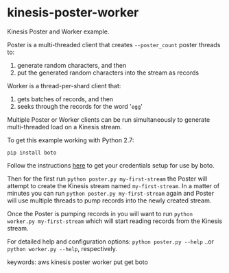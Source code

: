 kinesis-poster-worker
=====================

Kinesis Poster and Worker example.  

Poster is a multi-threaded client that creates ```--poster_count``` poster 
threads to: 
 1. generate random characters, and then
 2. put the generated random characters into the stream as records

Worker is a thread-per-shard client that:  
 1. gets batches of records, and then
 2. seeks through the records for the word '```egg```'

Multiple Poster or Worker clients can be run simultaneously to generate 
multi-threaded load on a Kinesis stream. 

To get this example working with Python 2.7:
````
pip install boto
````
Follow the instructions [here](http://http://docs.pythonboto.org/en/latest/getting_started.html#configuring-boto-credentials) to get your credentials setup for use by boto.

Then for the first run ```python poster.py my-first-stream``` the Poster will 
attempt to create the Kinesis stream named ```my-first-stream```. In a matter 
of minutes you can run ```python poster.py my-first-stream``` again and Poster
will use multiple threads to pump records into the newly created stream.

Once the Poster is pumping records in you will want to run 
```python worker.py my-first-stream``` which will start reading records from 
the Kinesis stream.

For detailed help and configuration options:
```python poster.py --help``` ..or  ```python worker.py --help```, respectively.  

keywords: aws kinesis poster worker put get boto